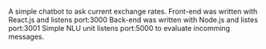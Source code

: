 A simple chatbot to ask current exchange rates.
Front-end was written with React.js and listens port:3000
Back-end was written with Node.js and listes port:3001
Simple NLU unit listens port:5000 to evaluate incomming messages.